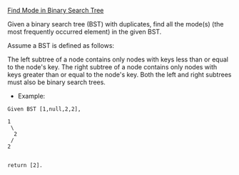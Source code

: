 [Find Mode in Binary Search Tree](https://leetcode.com/problems/find-mode-in-binary-search-tree/)

Given a binary search tree (BST) with duplicates, find all the mode(s) (the most frequently occurred element) in the given BST.

Assume a BST is defined as follows:

The left subtree of a node contains only nodes with keys less than or equal to the node's key.
The right subtree of a node contains only nodes with keys greater than or equal to the node's key.
Both the left and right subtrees must also be binary search trees.

- Example:

```
Given BST [1,null,2,2],

1
 \
  2
 /
2


return [2].
```
